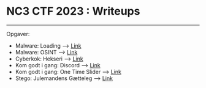 # NC3 CTF 2023 : Writeups

---

Opgaver:
* Malware: Loading --> [Link](malware_loading)
* Malware: OSINT --> [Link](malware_loading)
* Cyberkok: Hekseri --> [Link](cyberkok_hekseri)
* Kom godt i gang: Discord --> [Link](start_discord)
* Kom godt i gang: One Time Slider --> [Link](start_one-time-slider)
* Stego: Julemandens Gætteleg --> [Link](stego_julemandens-gaetteleg)